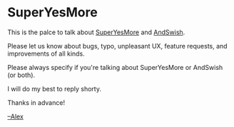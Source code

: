 # SuperYesMore
This is the palce to talk about <a href="https://superyesmore.com">SuperYesMore</a> and <a href="https://superyesmore.com">AndSwish</a>.

Please let us know about bugs, typo, unpleasant UX, feature requests, and improvements of all kinds.

Please always specify if you're talking about SuperYesMore or AndSwish (or both).

I will do my best to reply shorty.

Thanks in advance!

<a href="https://twitter.com/alexduloz">–Alex</a>
